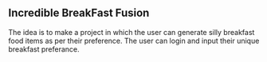    **Incredible BreakFast Fusion**
-
The idea is to make a project in which the user can generate silly breakfast food items as per their preference. The user can login and input their unique breakfast preferance.